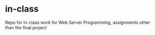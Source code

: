 # in-class
Repo for in-class work for Web Server Programming, assignments other than the final project